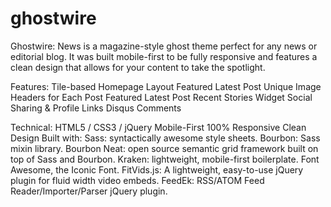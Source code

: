 ghostwire
=========

Ghostwire: News is a magazine-style ghost theme perfect for any news or editorial blog. It was built mobile-first to be fully responsive and features a clean design that allows for your content to take the spotlight.

Features:
Tile-based Homepage Layout
Featured Latest Post
Unique Image Headers for Each Post
Featured Latest Post
Recent Stories Widget
Social Sharing & Profile Links
Disqus Comments


Technical:
HTML5 / CSS3 / jQuery
Mobile-First
100% Responsive
Clean Design
Built with:
Sass: syntactically awesome style sheets.
Bourbon: Sass mixin library.
Bourbon Neat: open source semantic grid framework built on top of Sass and Bourbon.
Kraken: lightweight, mobile-first boilerplate.
Font Awesome, the Iconic Font.
FitVids.js: A lightweight, easy-to-use jQuery plugin for fluid width video embeds.
FeedEk: RSS/ATOM Feed Reader/Importer/Parser jQuery plugin.
